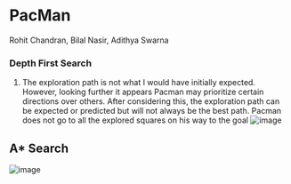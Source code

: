 # PacMan

Rohit Chandran,
Bilal Nasir,
Adithya Swarna

### Depth First Search
1. The exploration path is not what I would have initially expected. However, looking further it appears Pacman may prioritize certain directions over others. After considering this, the exploration path can be expected or predicted but will not always be the best path. Pacman does not go to all the explored squares on his way to the goal
![image](https://github.com/rchandran7/PacMan/assets/77090910/ee6b0a62-4ae5-4c35-a628-5a4c0d50db6b)

## A* Search
![image](https://github.com/rchandran7/PacMan/assets/77090910/8cb7d14a-a29b-400e-bdcd-4fa52964d337)
